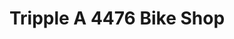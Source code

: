 ---
title: "Tripple A 4476 Bike Shop"
url: /gerona/tripple-a-4476-bike-shop/
shop: Autowerkstatt
---